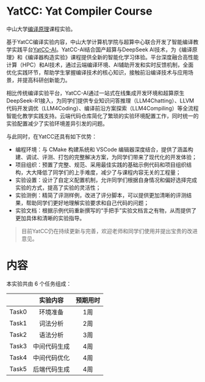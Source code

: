 
# YatCC: Yat Compiler Course

中山大学[编译原理](https://yatcc-ai.com/teach/s2025.html)课程实验。

基于YatCC编译实验内容，中山大学计算机学院与超算中心联合开发了智能编译教学实践平台[YatCC-AI](https://yatcc-ai.com)。YatCC-AI结合国产超算与DeepSeek AI技术，为《编译原理》和《编译器构造实验》课程提供全新的智能化学习体验。平台深度融合高性能计算（HPC）和AI技术，通过云端编译环境、AI辅助开发和实时反馈机制，全面优化实践环节，帮助学生掌握编译技术的核心知识，接触前沿编译技术与应用场景，并提高科研创新能力。

相比传统编译实验平台，YatCC-AI通过一站式在线集成开发环境和超算原生DeepSeek-R1接入，为同学们提供专业知识问答推理（LLM4Chatting）、LLVM代码开发调优（LLM4Coding）、编译前沿方案探索（LLM4Compiling）等全流程智能化教学实践支持。云端代码仓库简化了繁琐的实验环境配置工作，同时统一的实验配置减少了实验环境差异引发的问题。

与此同时，在YatCC还具有如下优势：

- 编程环境：与 CMake 构建系统和 VSCode 编辑器深度结合，提供了涵盖构建、调试、评测、打包的完整解决方案，为同学们带来了现代化的开发体验；
- 项目组织：预置了完整、规范、采用最佳实践的基础示例代码和项目组织结构，大大降低了同学们的上手难度，减少了与课程内容无关的工程量；
- 实验设置：设计了自定义配置机制，允许同学们根据自身情况和偏好选择完成实验的方式，提高了实验的灵活性；
- 实验测例：精简了评测样例，改进了评分脚本，可以提供更加清晰的评测结果，帮助同学们更好地理解实验要求和自己代码的问题；
- 实验文档：根据示例代码重新撰写的“手把手”实验文档言之有物，从而提供了更加具体和清晰的实验指导。

> 目前YatCC仍在持续更新与完善，欢迎老师和同学们使用并提出宝贵的改进意见。

# 内容

本实验共由 6 个任务组成：

|       |   实验内容   | 预期用时 |
| :---: | :----------: | :------: |
| Task0 |   环境准备   |   1周    |
| Task1 |   词法分析   |   2周    |
| Task2 |   语法分析   |   3周    |
| Task3 | 中间代码生成 |   4周    |
| Task4 | 中间代码优化 |   4周    |
| Task5 | 后端代码生成 |   4周    |
